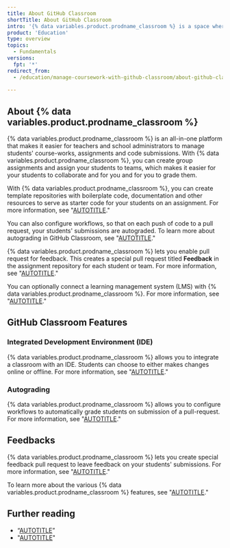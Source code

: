 ```yaml
---
title: About GitHub Classroom
shortTitle: About GitHub Classroom 
intro: '{% data variables.product.prodname_classroom %} is a space where teachers, organizations or school administrators can create assignments, collaborate with teaching assistants, and invite students in a single course.'
product: 'Education'
type: overview
topics: 
  - Fundamentals
versions:
  fpt: '*'
redirect_from:
  - /education/manage-coursework-with-github-classroom/about-github-classroom
   
---
```



## About {% data variables.product.prodname_classroom %}

{% data variables.product.prodname_classroom %} is an all-in-one platform that makes it easier for teachers and school administrators to manage students' course-works, assignments and code submissions. With {% data variables.product.prodname_classroom %}, you can create group assignments and assign your students to teams, which makes it easier for your students to collaborate and for you and for you to grade them.

With {% data variables.product.prodname_classroom %}, you can create template repositories with boilerplate code, documentation and other resources to serve as starter code for your students  on an assignment. For more information, see "[AUTOTITLE](/education/manage-coursework-with-github-classroom/teach-with-github-classroom/create-an-assignment-from-a-template-repository)."

You can also configure workflows, so that on each push of code to a pull request, your students' submissions are autograded. To learn more about autograding in GitHub Classroom, see "[AUTOTITLE](/education/manage-coursework-with-github-classroom/teach-with-github-classroom/use-autograding)."

{% data variables.product.prodname_classroom %} lets you enable pull request for feedback. This creates a special pull request titled **Feedback** in the assignment repository for each student or team. For more information, see "[AUTOTITLE](/education/manage-coursework-with-github-classroom/teach-with-github-classroom/leave-feedback-with-pull-requests)."

You can optionally connect a learning management system (LMS) with {% data variables.product.prodname_classroom %}. For more information, see "[AUTOTITLE](/education/manage-coursework-with-github-classroom/teach-with-github-classroom/connect-a-learning-management-system-course-to-a-classroom)."


## GitHub Classroom Features 

### Integrated Development Environment (IDE)

{% data variables.product.prodname_classroom %} allows you to integrate a classroom with an IDE. Students can choose to either makes changes online or offline. For more information, see "[AUTOTITLE](/education/manage-coursework-with-github-classroom/integrate-github-classroom-with-an-ide)."

### Autograding

{% data variables.product.prodname_classroom %} allows you to configure workflows to automatically grade students on submission of a pull-request. For more information, see "[AUTOTITLE](/education/manage-coursework-with-github-classroom/teach-with-github-classroom/use-autograding)."

## Feedbacks

{% data variables.product.prodname_classroom %} lets you create special feedback pull request to leave feedback on your students' submissions. For more information, see "[AUTOTITLE](education/manage-coursework-with-github-classroom/teach-with-github-classroom/leave-feedback-with-pull-requests)."

To learn more about the various {% data variables.product.prodname_classroom %} features, see "[AUTOTITLE](/education/manage-coursework-with-github-classroom/get-started-with-github-classroom/glossary)."


## Further reading 

- “[AUTOTITLE](https://docs.github.com/en/education/manage-coursework-with-github-classroom/get-started-with-github-classroom/basics-of-setting-up-github-classroom)”
- "[AUTOTITLE](/education/manage-coursework-with-github-classroom/get-started-with-github-classroom/glossary)"
